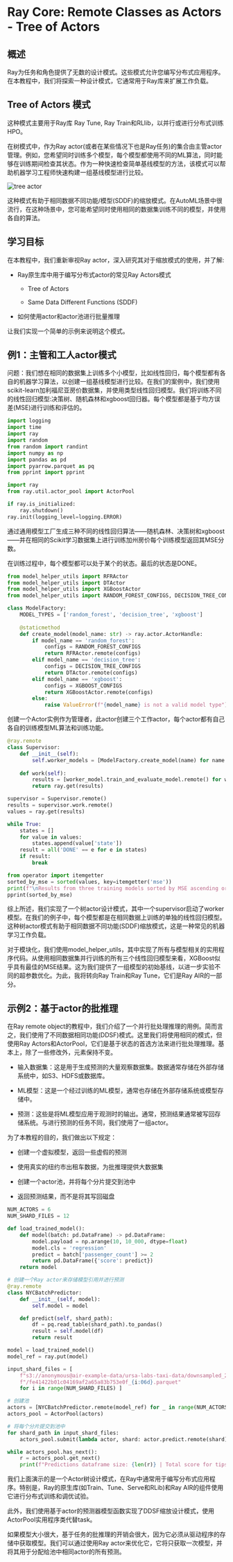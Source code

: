 # Ray Core: Remote Classes as Actors - Tree of Actors

## 概述

Ray为任务和角色提供了无数的设计模式。这些模式允许您编写分布式应用程序。在本教程中，我们将探索一种设计模式，它通常用于Ray库来扩展工作负载。

## Tree of Actors 模式

这种模式主要用于Ray库 Ray Tune, Ray Train和RLlib，以并行或进行分布式训练HPO。

在树模式中，作为Ray actor(或者在某些情况下也是Ray任务)的集合由主管actor管理。例如，您希望同时训练多个模型，每个模型都使用不同的ML算法，同时能够在训练期间检查其状态。作为一种快速检查简单基线模型的方法，该模式可以帮助机器学习工程师快速构建一组基线模型进行比较。

![tree actor](./assets/tree_actor.png)

这种模式有助于相同数据不同功能/模型(SDDF)的缩放模式。在AutoML场景中很流行，在这种场景中，您可能希望同时使用相同的数据集训练不同的模型，并使用各自的算法。

## 学习目标

在本教程中，我们重新审视Ray actor，深入研究其对于缩放模式的使用，并了解:

- Ray原生库中用于编写分布式actor的常见Ray Actors模式

  - Tree of Actors

  - Same Data Different Functions (SDDF)

- 如何使用actor和actor池进行批量推理

让我们实现一个简单的示例来说明这个模式。

## 例1：主管和工人actor模式

问题：我们想在相同的数据集上训练多个小模型，比如线性回归，每个模型都有各自的机器学习算法，以创建一组基线模型进行比较。在我们的案例中，我们使用scikit-learn加利福尼亚房价数据集，并使用类型线性回归模型。我们将训练不同的线性回归模型:决策树、随机森林和xgboost回归器。每个模型都是基于均方误差(MSE)进行训练和评估的。

``` python
import logging
import time
import ray
import random
from random import randint
import numpy as np
import pandas as pd
import pyarrow.parquet as pq
from pprint import pprint

import ray
from ray.util.actor_pool import ActorPool

if ray.is_initialized:
    ray.shutdown()
ray.init(logging_level=logging.ERROR)
```

通过通用模型工厂生成三种不同的线性回归算法——随机森林、决策树和xgboost——并在相同的Scikit学习数据集上进行训练加州房价每个训练模型返回其MSE分数。

在训练过程中，每个模型都可以处于某个的状态。最后的状态是DONE。

``` python
from model_helper_utils import RFRActor
from model_helper_utils import DTActor
from model_helper_utils import XGBoostActor
from model_helper_utils import RANDOM_FOREST_CONFIGS, DECISION_TREE_CONFIGS, XGBOOST_CONFIGS

class ModelFactory:
    MODEL_TYPES = ['random_forest', 'decision_tree', 'xgboost']
    
    @staticmethod
    def create_model(model_name: str) -> ray.actor.ActorHandle:
        if model_name == 'random_forest':
            configs = RANDOM_FOREST_CONFIGS
            return RFRActor.remote(configs)
        elif model_name == 'decision_tree':
            configs = DECISION_TREE_CONFIGS
            return DTActor.remote(configs)
        elif model_name == 'xgboost':
            configs = XGBOOST_CONFIGS
            return XGBoostActor.remote(configs)
        else:
            raise ValueError(f"{model_name} is not a valid model type")
```

创建一个Actor实例作为管理者，此actor创建三个工作actor，每个actor都有自己各自的训练模型ML算法和训练功能。

``` python
@ray.remote
class Supervisor:
    def __init__(self):
        self.worker_models = [ModelFactory.create_model(name) for name in ModelFactory.MODEL_TYPES]
        
    def work(self):
        results = [worker_model.train_and_evaluate_model.remote() for worker_model in self.worker_models]
        return ray.get(results)

supervisor = Supervisor.remote()
results = supervisor.work.remote()
values = ray.get(results)

while True:
    states = []
    for value in values:
        states.append(value['state'])
    result = all('DONE' == e for e in states)
    if result:
        break

from operator import itemgetter
sorted_by_mse = sorted(values, key=itemgetter('mse'))
print(f"\nResults from three training models sorted by MSE ascending order:")
pprint(sorted_by_mse)
```

综上所述，我们实现了一个树actor设计模式，其中一个supervisor启动了worker模型。在我们的例子中，每个模型都是在相同数据上训练的单独的线性回归模型。这种树actor模式有助于相同数据不同功能(SDDF)缩放模式，这是一种常见的机器学习工作负载。

对于模块化，我们使用model_helper_utils，其中实现了所有与模型相关的实用程序代码。从使用相同数据集并行训练的所有三个线性回归模型来看，XGBoost似乎具有最佳的MSE结果。这为我们提供了一组模型的初始基线，以进一步实验不同的超参数优化。为此，我将转向Ray Train和Ray Tune，它们是Ray AIR的一部分。

## 示例2：基于actor的批推理

在Ray remote object的教程中，我们介绍了一个并行批处理推理的用例。简而言之，我们使用了不同数据相同功能(DDSF)模式。这里我们将使用相同的模式，但使用Ray Actors和ActorPool，它们是基于状态的首选方法来进行批处理推理。基本上，除了一些修改外，元素保持不变。

- 输入数据集：这是用于生成预测的大量观察数据集。数据通常存储在外部存储系统中，如S3、HDFS或数据库。

- ML模型：这是一个经过训练的ML模型，通常也存储在外部存储系统或模型存储中。

- 预测：这些是将ML模型应用于观测时的输出。通常，预测结果通常被写回存储系统。与进行预测的任务不同，我们使用了一组actor。

为了本教程的目的，我们做出以下规定：

- 创建一个虚拟模型，返回一些虚假的预测

- 使用真实的纽约市出租车数据，为批推理提供大数据集

- 创建一个actor池，并将每个分片提交到池中

- 返回预测结果，而不是将其写回磁盘

``` python
NUM_ACTORS = 6
NUM_SHARD_FILES = 12

def load_trained_model():
    def model(batch: pd.DataFrame) -> pd.DataFrame:
        model.payload = np.arange(10, 10_000, dtype=float)
        model.cls = 'regression'
        predict = batch['passenger_count'] >= 2
        return pd.DataFrame({'score': predict})
    return model

# 创建一个Ray actor来存储模型引用并进行预测
@ray.remote
class NYCBatchPredictor:
    def __init__(self, model):
        self.model = model

    def predict(self, shard_path):
        df = pq.read_table(shard_path).to_pandas()
        result = self.model(df)
        return result

model = load_trained_model()
model_ref = ray.put(model)

input_shard_files = [
    f"s3://anonymous@air-example-data/ursa-labs-taxi-data/downsampled_2009_full_year_data.parquet"
    f"/fe41422b01c04169af2a65a83b753e0f_{i:06d}.parquet"
    for i in range(NUM_SHARD_FILES) ]

# 创建池
actors = [NYCBatchPredictor.remote(model_ref) for _ in range(NUM_ACTORS)]
actors_pool = ActorPool(actors)

# 将每个分片提交到池中
for shard_path in input_shard_files:
    actors_pool.submit(lambda actor, shard: actor.predict.remote(shard), shard_path)

while actors_pool.has_next():
    r = actors_pool.get_next()
    print(f"Predictions dataframe size: {len(r)} | Total score for tips: {r['score'].sum()}")
```

我们上面演示的是一个Actor树设计模式，在Ray中通常用于编写分布式应用程序。特别是，Ray的原生库(如Train、Tune、Serve和RLib)和Ray AIR的组件使用它进行分布式训练和调优试验。

此外，我们使用基于actor的预测器模型函数实现了DDSF缩放设计模式，使用ActorPool实用程序类代替task。

如果模型大小很大，基于任务的批推理的开销会很大，因为它必须从驱动程序的存储中获取模型。我们可以通过使用Ray actor来优化它，它将只获取一次模型，并将其用于分配给池中相同actor的所有预测。
